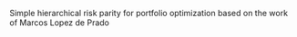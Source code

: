 Simple hierarchical risk parity for portfolio optimization based on the work of Marcos Lopez de Prado

